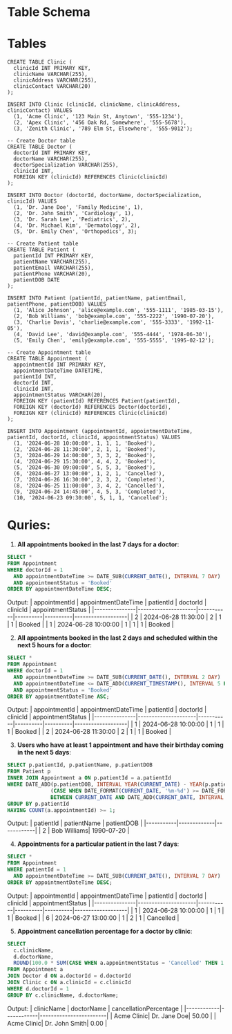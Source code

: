 # Table Schema


# Tables 

```-- Create Clinic table
CREATE TABLE Clinic (
  clinicId INT PRIMARY KEY,
  clinicName VARCHAR(255),
  clinicAddress VARCHAR(255),
  clinicContact VARCHAR(20)
);

INSERT INTO Clinic (clinicId, clinicName, clinicAddress, clinicContact) VALUES
  (1, 'Acme Clinic', '123 Main St, Anytown', '555-1234'),
  (2, 'Apex Clinic', '456 Oak Rd, Somewhere', '555-5678'),
  (3, 'Zenith Clinic', '789 Elm St, Elsewhere', '555-9012');

-- Create Doctor table  
CREATE TABLE Doctor (
  doctorId INT PRIMARY KEY,
  doctorName VARCHAR(255),
  doctorSpecialization VARCHAR(255),
  clinicId INT,
  FOREIGN KEY (clinicId) REFERENCES Clinic(clinicId)
);

INSERT INTO Doctor (doctorId, doctorName, doctorSpecialization, clinicId) VALUES
  (1, 'Dr. Jane Doe', 'Family Medicine', 1),
  (2, 'Dr. John Smith', 'Cardiology', 1),
  (3, 'Dr. Sarah Lee', 'Pediatrics', 2),
  (4, 'Dr. Michael Kim', 'Dermatology', 2),
  (5, 'Dr. Emily Chen', 'Orthopedics', 3);

-- Create Patient table
CREATE TABLE Patient (
  patientId INT PRIMARY KEY,
  patientName VARCHAR(255),
  patientEmail VARCHAR(255),
  patientPhone VARCHAR(20),
  patientDOB DATE
);

INSERT INTO Patient (patientId, patientName, patientEmail, patientPhone, patientDOB) VALUES
  (1, 'Alice Johnson', 'alice@example.com', '555-1111', '1985-03-15'),
  (2, 'Bob Williams', 'bob@example.com', '555-2222', '1990-07-20'),
  (3, 'Charlie Davis', 'charlie@example.com', '555-3333', '1992-11-05'),
  (4, 'David Lee', 'david@example.com', '555-4444', '1978-06-30'),
  (5, 'Emily Chen', 'emily@example.com', '555-5555', '1995-02-12');

-- Create Appointment table
CREATE TABLE Appointment (
  appointmentId INT PRIMARY KEY,
  appointmentDateTime DATETIME,
  patientId INT,
  doctorId INT,
  clinicId INT,
  appointmentStatus VARCHAR(20),
  FOREIGN KEY (patientId) REFERENCES Patient(patientId),
  FOREIGN KEY (doctorId) REFERENCES Doctor(doctorId),
  FOREIGN KEY (clinicId) REFERENCES Clinic(clinicId)
);

INSERT INTO Appointment (appointmentId, appointmentDateTime, patientId, doctorId, clinicId, appointmentStatus) VALUES
  (1, '2024-06-28 10:00:00', 1, 1, 1, 'Booked'),
  (2, '2024-06-28 11:30:00', 2, 1, 1, 'Booked'),
  (3, '2024-06-29 14:00:00', 3, 3, 2, 'Booked'),
  (4, '2024-06-29 15:30:00', 4, 4, 2, 'Booked'),
  (5, '2024-06-30 09:00:00', 5, 5, 3, 'Booked'),
  (6, '2024-06-27 13:00:00', 1, 2, 1, 'Cancelled'),
  (7, '2024-06-26 16:30:00', 2, 3, 2, 'Completed'),
  (8, '2024-06-25 11:00:00', 3, 4, 2, 'Cancelled'),
  (9, '2024-06-24 14:45:00', 4, 5, 3, 'Completed'),
  (10, '2024-06-23 09:30:00', 5, 1, 1, 'Cancelled');
```






# Quries:

1. **All appointments booked in the last 7 days for a doctor**:

```sql
SELECT * 
FROM Appointment
WHERE doctorId = 1
  AND appointmentDateTime >= DATE_SUB(CURRENT_DATE(), INTERVAL 7 DAY)
  AND appointmentStatus = 'Booked'
ORDER BY appointmentDateTime DESC;
```

Output:
| appointmentId | appointmentDateTime | patientId | doctorId | clinicId | appointmentStatus |
|---------------|---------------------|-----------|----------|----------|-------------------|
| 2             | 2024-06-28 11:30:00 | 2         | 1        | 1        | Booked            |
| 1             | 2024-06-28 10:00:00 | 1         | 1        | 1        | Booked            |

2. **All appointments booked in the last 2 days and scheduled within the next 5 hours for a doctor**:

```sql
SELECT *
FROM Appointment
WHERE doctorId = 1
  AND appointmentDateTime >= DATE_SUB(CURRENT_DATE(), INTERVAL 2 DAY)
  AND appointmentDateTime <= DATE_ADD(CURRENT_TIMESTAMP(), INTERVAL 5 HOUR)
  AND appointmentStatus = 'Booked'
ORDER BY appointmentDateTime ASC;
```

Output:
| appointmentId | appointmentDateTime | patientId | doctorId | clinicId | appointmentStatus |
|---------------|---------------------|-----------|----------|----------|-------------------|
| 1             | 2024-06-28 10:00:00 | 1         | 1        | 1        | Booked            |
| 2             | 2024-06-28 11:30:00 | 2         | 1        | 1        | Booked            |

3. **Users who have at least 1 appointment and have their birthday coming in the next 5 days**:

```sql
SELECT p.patientId, p.patientName, p.patientDOB
FROM Patient p
INNER JOIN Appointment a ON p.patientId = a.patientId  
WHERE DATE_ADD(p.patientDOB, INTERVAL YEAR(CURRENT_DATE) - YEAR(p.patientDOB) + 
              (CASE WHEN DATE_FORMAT(CURRENT_DATE, '%m-%d') >= DATE_FORMAT(p.patientDOB, '%m-%d') THEN 1 ELSE 0 END) YEAR)
              BETWEEN CURRENT_DATE AND DATE_ADD(CURRENT_DATE, INTERVAL 5 DAY)
GROUP BY p.patientId
HAVING COUNT(a.appointmentId) >= 1;
```

Output:
| patientId | patientName | patientDOB |
|-----------|-------------|------------|
| 2         | Bob Williams| 1990-07-20 |

4. **Appointments for a particular patient in the last 7 days**:

```sql
SELECT *
FROM Appointment
WHERE patientId = 1
  AND appointmentDateTime >= DATE_SUB(CURRENT_DATE(), INTERVAL 7 DAY)
ORDER BY appointmentDateTime DESC;
```

Output:
| appointmentId | appointmentDateTime | patientId | doctorId | clinicId | appointmentStatus |
|---------------|---------------------|-----------|----------|----------|-------------------|
| 1             | 2024-06-28 10:00:00 | 1         | 1        | 1        | Booked            |
| 6             | 2024-06-27 13:00:00 | 1         | 2        | 1        | Cancelled         |

5. **Appointment cancellation percentage for a doctor by clinic**:

```sql
SELECT 
  c.clinicName,
  d.doctorName,
  ROUND(100.0 * SUM(CASE WHEN a.appointmentStatus = 'Cancelled' THEN 1 ELSE 0 END) / COUNT(*), 2) AS cancellationPercentage
FROM Appointment a
JOIN Doctor d ON a.doctorId = d.doctorId
JOIN Clinic c ON a.clinicId = c.clinicId
WHERE d.doctorId = 1  
GROUP BY c.clinicName, d.doctorName;
```

Output:
| clinicName | doctorName | cancellationPercentage |
|------------|------------|------------------------|
| Acme Clinic| Dr. Jane Doe| 50.00                  |
| Acme Clinic| Dr. John Smith| 0.00                 |
